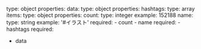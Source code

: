 type: object
properties:
  data:
    type: object
    properties:
      hashtags:
        type: array
        items:
          type: object
          properties:
            count:
              type: integer
              example: 152188
            name:
              type: string
              example: '#イラスト'
          required:
          - count
          - name
    required:
    - hashtags
required:
- data
